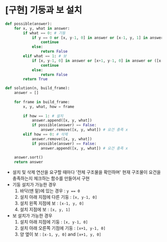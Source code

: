 # [구현] 기둥과 보 설치

```python
def possible(answer):
    for x, y, what in answer:
        if what == 0: # 기둥
            if y == 0 or [x, y-1, 0] in answer or [x-1, y, 1] in answer or [x, y, 1] in answer:
                continue
            else:
                return False
        elif what == 1: # 보
            if [x, y-1, 0] in answer or [x+1, y-1, 0] in answer or ([x-1, y, 1] in answer and [x+1, y, 1] in answer):
                continue
            else:
                return False
        return True

def solution(n, build_frame):
    answer = []
    
    for frame in build_frame:
        x, y, what, how = frame
        
        if how == 1: # 설치
            answer.append([x, y, what])
            if possible(answer) == False:
                answer.remove([x, y, what]) # 요건 충족 x
        elif how == 0: # 삭제
            answer.remove([x, y, what])
            if possible(answer) == False:
                answer.append([x, y, what]) # 요건 충족 x
    
    answer.sort()
    return answer
```

- 설치 및 삭제 연산을 요구할 때마다 '전체 구조물을 확인하며' 현재 구조물이 요건을 충족하는지 체크하는 함수를 만들어서 구현
- 기둥 설치가 가능한 경우
    1. 바닥(맨 밑)에 있는 경우 : `y == 0`
    2. 설치 아래 지점에 다른 기둥 : `[x, y-1, 0]`
    3. 설치 왼쪽 지점에 보 : `[x-1, y, 0]`
    4. 설치 지점에 보 : `[x, y, 1]`
- 보 설치가 가능한 경우
    1. 설치 아래 지점에 기둥 : `[x, y-1, 0]`
    2. 설치 아래 오른쪽 기점에 기둥 : `[x+1, y-1, 0]`
    3. 양 옆이 보 : `[x-1, y, 0]` and `[x+1, y, 0]`
